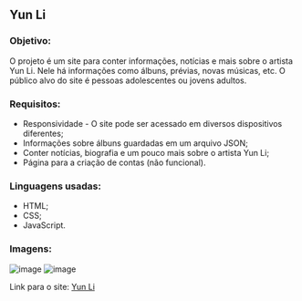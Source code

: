 ## Yun Li
### Objetivo:
<p>O projeto é um site para conter informações, notícias e mais sobre o artista Yun Li. Nele há informações como álbuns, prévias, novas músicas, etc. O público alvo do site é pessoas adolescentes ou jovens adultos.</p>

### Requisitos: 
<ul>
 <li>Responsividade - O site pode ser acessado em diversos dispositivos diferentes;</li>
 <li>Informações sobre álbuns guardadas em um arquivo JSON;</li>
 <li>Conter notícias, biografia e um pouco mais sobre o artista Yun Li;</li>
 <li>Página para a criação de contas (não funcional).</li>
</ul>

### Linguagens usadas:
<ul>
 <li>HTML;</li>
 <li>CSS;</li>
 <li>JavaScript.</li>
</ul>

### Imagens:
![image](https://github.com/bruno08nunes/yun-li/assets/139359503/44a15ddc-d9cc-4ab3-9be3-2e7381bc4f56)
![image](https://github.com/bruno08nunes/yun-li/assets/139359503/7a4847af-cbcf-48a2-99ac-b1b52deabe05)

Link para o site: <a href="https://bruno08nunes.github.io/yun-li/">Yun Li</a>
